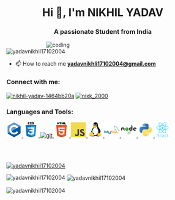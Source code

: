 <h1 align="center">Hi 👋, I'm NIKHIL YADAV</h1>
<h3 align="center">A passionate Student from India</h3>
<img align="right" alt="coding" width="400"
    src="https://cdn.dribbble.com/users/1019864/screenshots/3079099/codeloop.gif">

<p align="left"> <img
        src="https://komarev.com/ghpvc/?username=yadavnikhil17102004&label=Profile%20views&color=0e75b6&style=flat"
        alt="yadavnikhil17102004" /> </p>

- 📫 How to reach me **yadavnikhli17102004@gmail.com**

<h3 align="left">Connect with me:</h3>
<p align="left">
    <a href="https://linkedin.com/in/nikhil-yadav-1464bb20a" target="blank"><img align="center"
            src="https://raw.githubusercontent.com/rahuldkjain/github-profile-readme-generator/master/src/images/icons/Social/linked-in-alt.svg"
            alt="nikhil-yadav-1464bb20a" height="30" width="40" /></a>
    <a href="https://instagram.com/nixk_2000" target="blank"><img align="center"
            src="https://raw.githubusercontent.com/rahuldkjain/github-profile-readme-generator/master/src/images/icons/Social/instagram.svg"
            alt="nixk_2000" height="30" width="40" /></a>
</p>

<h3 align="left">Languages and Tools:</h3>
<p align="left"> <a href="https://www.cprogramming.com/" target="_blank" rel="noreferrer"> <img src="https://raw.githubusercontent.com/devicons/devicon/master/icons/c/c-original.svg" alt="c" width="40" height="40"/> </a> <a href="https://www.w3schools.com/css/" target="_blank" rel="noreferrer"> <img src="https://raw.githubusercontent.com/devicons/devicon/master/icons/css3/css3-original-wordmark.svg" alt="css3" width="40" height="40"/> </a> <a href="https://git-scm.com/" target="_blank" rel="noreferrer"> <img src="https://www.vectorlogo.zone/logos/git-scm/git-scm-icon.svg" alt="git" width="40" height="40"/> </a> <a href="https://www.w3.org/html/" target="_blank" rel="noreferrer"> <img src="https://raw.githubusercontent.com/devicons/devicon/master/icons/html5/html5-original-wordmark.svg" alt="html5" width="40" height="40"/> </a> <a href="https://developer.mozilla.org/en-US/docs/Web/JavaScript" target="_blank" rel="noreferrer"> <img src="https://raw.githubusercontent.com/devicons/devicon/master/icons/javascript/javascript-original.svg" alt="javascript" width="40" height="40"/> </a> <a href="https://www.linux.org/" target="_blank" rel="noreferrer"> <img src="https://raw.githubusercontent.com/devicons/devicon/master/icons/linux/linux-original.svg" alt="linux" width="40" height="40"/> </a> <a href="https://www.mysql.com/" target="_blank" rel="noreferrer"> <img src="https://raw.githubusercontent.com/devicons/devicon/master/icons/mysql/mysql-original-wordmark.svg" alt="mysql" width="40" height="40"/> </a> <a href="https://nodejs.org" target="_blank" rel="noreferrer"> <img src="https://raw.githubusercontent.com/devicons/devicon/master/icons/nodejs/nodejs-original-wordmark.svg" alt="nodejs" width="40" height="40"/> </a> <a href="https://www.python.org" target="_blank" rel="noreferrer"> <img src="https://raw.githubusercontent.com/devicons/devicon/master/icons/python/python-original.svg" alt="python" width="40" height="40"/> </a> <a href="https://reactjs.org/" target="_blank" rel="noreferrer"> <img src="https://raw.githubusercontent.com/devicons/devicon/master/icons/react/react-original-wordmark.svg" alt="react" width="40" height="40"/> </a> </p>

<br></br>

<p align="left"> <a href="https://github.com/ryo-ma/github-profile-trophy"><img
            src="https://github-profile-trophy.vercel.app/?username=yadavnikhil17102004"
            alt="yadavnikhil17102004" /></a> </p>

<p><img align="left"
        src="https://github-readme-stats.vercel.app/api/top-langs?username=yadavnikhil17102004&show_icons=true&locale=en&layout=compact"
        alt="yadavnikhil17102004" /></p>

<p>&nbsp;<img align="center"
        src="https://github-readme-stats.vercel.app/api?username=yadavnikhil17102004&show_icons=true&locale=en"
        alt="yadavnikhil17102004" /></p>

<p><img align="center" src="https://github-readme-streak-stats.herokuapp.com/?user=yadavnikhil17102004&" alt="yadavnikhil17102004" /></p>
